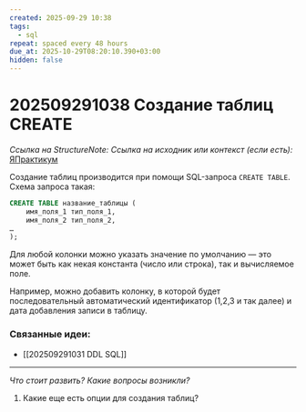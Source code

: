 ```yaml
---
created: 2025-09-29 10:38
tags:
  - sql
repeat: spaced every 48 hours
due_at: 2025-10-29T08:20:10.390+03:00
hidden: false
---
```

# 202509291038 Создание таблиц CREATE

*Ссылка на StructureNote:*
*Ссылка на исходник или контекст (если есть):* [ЯПрактикум](https://practicum.yandex.ru/trainer/backend-nodejs/lesson/709f6080-e898-4bfb-87af-957662575c1a/)

Создание таблиц производится при помощи SQL-запроса `CREATE TABLE`. Схема запроса такая:

```sql
CREATE TABLE название_таблицы (
    имя_поля_1 тип_поля_1,
    имя_поля_2 тип_поля_2,
…
);
```

Для любой колонки можно указать значение по умолчанию — это может быть как некая константа (число или строка), так и вычисляемое поле.

Например, можно добавить колонку, в которой будет последовательный автоматический идентификатор (1,2,3 и так далее) и дата добавления записи в таблицу.

### Связанные идеи:

* [[202509291031 DDL SQL]]

---

*Что стоит развить? Какие вопросы возникли?*
1) Какие еще есть опции для создания таблиц?
